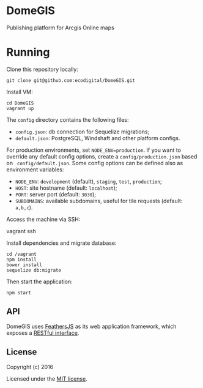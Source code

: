 # DomeGIS

Publishing platform for Arcgis Online maps

# Running

Clone this repository locally:

    git clone git@github.com:ecodigital/DomeGIS.git

Install VM:

    cd DomeGIS
    vagrant up

The `config` directory contains the following files:

- `config.json`: db connection for Sequelize migrations;
- `default.json`: PostgreSQL, Windshaft and other platform configs.

For production environments, set `NODE_ENV=production`. If you want to override any default config options, create a `config/production.json` based on ` config/default.json`. Some config options can be defined also as environment variables:

- `NODE_ENV`: `development` (default), `staging`, `test`, `production`;
- `HOST`: site hostname (default: `localhost`);
- `PORT`: server port (default: `3030`);
- `SUBDOMAINS`: available subdomains, useful for tile requests (default: `a,b,c`).

Access the machine via SSH:

  vagrant ssh

Install dependencies and migrate database:

    cd /vagrant
    npm install
    bower install
    sequelize db:migrate

Then start the application:

    npm start

## API

DomeGIS uses [FeathersJS](http://feathersjs.com) as its web application framework, which exposes a [RESTful interface](http://docs.feathersjs.com/rest/readme.html).

## License

Copyright (c) 2016

Licensed under the [MIT license](LICENSE).
